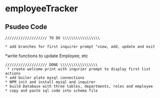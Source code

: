 # employeeTracker



## Psudeo Code 
    /////////////////// TO DO \\\\\\\\\\\\\\\\\

    * add branches for first inquirer prompt "view, add, update and exit
   
   *write functions to update Employee, etc 


    /////////////////// DONE \\\\\\\\\\\\\\\\\
     * create welcome print with inqurier prompt to display first list actions 
    * add boiler plate mysql connections 
    * NPM init and install mysql and inquirer 
    * build Database with three tables, departments, roles and employee 
    * copy and paste sql code into schema file 



